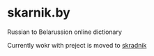 skarnik.by
==========

Russian to Belarussion online dictionary

Currently wokr with preject is moved to [skradnik](https://bitbucket.org/devbystep/skradnik)
